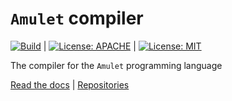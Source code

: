 # `Amulet` compiler
[![Build](https://github.com/amulet-lang/amuletc/actions/workflows/build.yml/badge.svg?branch=main)](https://github.com/amulet-lang/amuletc/actions/workflows/build.yml) |
[![License: APACHE](https://img.shields.io/badge/License-Apache_2.0-blue.svg)](https://opensource.org/licenses/Apache-2.0) |
[![License: MIT](https://img.shields.io/badge/License-MIT-yellow.svg)](https://opensource.org/licenses/MIT)

The compiler for the `Amulet` programming language

[Read the docs](https://www.amulet-lang.org) |
[Repositories](https://www.github.com/amulet-lang/amulet)
